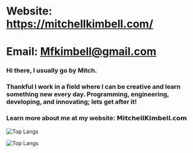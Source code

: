
# Website: https://mitchellkimbell.com/

# Email: Mfkimbell@gmail.com

### Hi there, I usually go by Mitch. 

### Thankful I work in a field where I can be creative and learn something new every day. Programming, engineering, developing, and innovating; lets get after it!

### Learn more about me at my website: <b>𝗠𝗶𝘁𝗰𝗵𝗲𝗹𝗹𝗞𝗶𝗺𝗯𝗲𝗹𝗹.𝗰𝗼𝗺</b>

![Top Langs](https://github-readme-stats.vercel.app/api/top-langs/?username=mfkimbell&hide_progress=true&theme=dark&hide=html,makefile,css,Typescript&langs_count=8)

![Top Langs](https://github-readme-stats.vercel.app/api/top-langs/?username=mfkimbell&langs_count=8&hide=html,makefile,css,Typescript&theme=dark)
